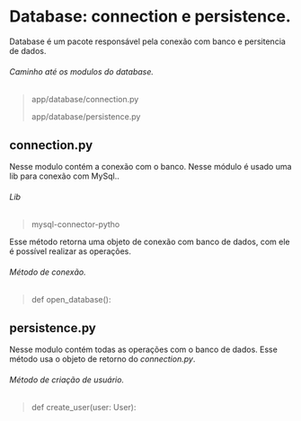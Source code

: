 # Database: connection e persistence.
Database é um pacote responsável pela conexão com banco e persitencia de dados.
###### Caminho até os modulos do database.
> app/database/connection.py
> 
> app/database/persistence.py

## connection.py
Nesse modulo contém a conexão com o banco. Nesse módulo é usado uma lib para conexão com MySql..
###### Lib
> mysql-connector-pytho

Esse método retorna uma objeto de conexão com banco de dados, com ele é possível realizar as operações.
###### Método de conexão.
> def open_database():

## persistence.py
Nesse modulo contém todas as operações com o banco de dados. Esse método usa o objeto de retorno do *connection.py*.
###### Método de criação de usuário.
> def create_user(user: User):
